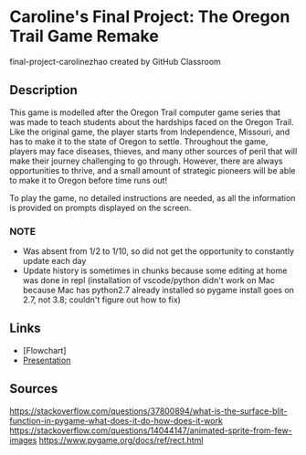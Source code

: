 # Caroline's Final Project: The Oregon Trail Game Remake
final-project-carolinezhao created by GitHub Classroom

## Description
This game is modelled after the Oregon Trail computer game series that was made to teach students about the hardships faced on the Oregon Trail. Like the original game, the player starts from Independence, Missouri, and has to make it to the state of Oregon to settle. Throughout the game, players may face diseases, thieves, and many other sources of peril that will make their journey challenging to go through. However, there are always opportunities to thrive, and a small amount of strategic pioneers will be able to make it to Oregon before time runs out!

To play the game, no detailed instructions are needed, as all the information is provided on prompts displayed on the screen.

### NOTE
* Was absent from 1/2 to 1/10, so did not get the opportunity to constantly update each day
* Update history is sometimes in chunks because some editing at home was done in repl (installation of vscode/python didn't work on Mac because Mac has python2.7 already installed so pygame install goes on 2.7, not 3.8; couldn't figure out how to fix)

## Links
* [Flowchart]
* [Presentation](https://docs.google.com/presentation/d/15c00wfT_Vy9LAfiicBnaiokbrRpcLzGVXo6mnPK4l5w/edit?usp=sharing)

## Sources
https://stackoverflow.com/questions/37800894/what-is-the-surface-blit-function-in-pygame-what-does-it-do-how-does-it-work
https://stackoverflow.com/questions/14044147/animated-sprite-from-few-images
https://www.pygame.org/docs/ref/rect.html